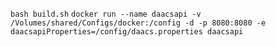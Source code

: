 `bash build.sh`
`docker run --name daacsapi -v /Volumes/shared/Configs/docker:/config -d -p 8080:8080 -e daacsapiProperties=/config/daacs.properties daacsapi`
